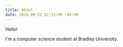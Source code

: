```yaml
---
title: About
date: 2019-09-22 22:12:00 -05:00
---
```


Hello!

I'm a computer science student at Bradley University.